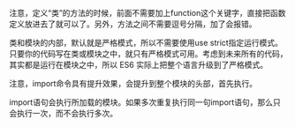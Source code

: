 注意，定义“类”的方法的时候，前面不需要加上function这个关键字，直接把函数定义放进去了就可以了。另外，方法之间不需要逗号分隔，加了会报错。

类和模块的内部，默认就是严格模式，所以不需要使用use strict指定运行模式。只要你的代码写在类或模块之中，就只有严格模式可用。考虑到未来所有的代码，其实都是运行在模块之中，所以 ES6 实际上把整个语言升级到了严格模式。

注意，import命令具有提升效果，会提升到整个模块的头部，首先执行。

import语句会执行所加载的模块。如果多次重复执行同一句import语句，那么只会执行一次，而不会执行多次。

